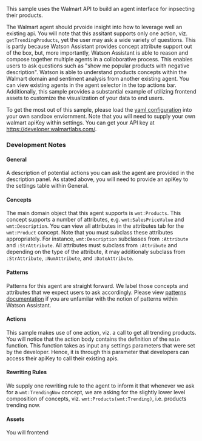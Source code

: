 This sample uses the Walmart API to build an agent interface for inpsecting their products.

The Walmart agent should prvoide insight into how to leverage well an existing api. You will note that this assitant supports only one action, viz. `getTrendingProducts`, yet the user may ask a wide variety of questions. This is partly because Watson Assistant provides concept attribute support out of the box, but, more importantly, Watson Assistant is able to reason and compose together multiple agents in a colloborative process. This enables users to ask questions such as "show me popular products with negative description". Watson is able to understand products concepts within the Walmart domain and sentiment analysis from another existing agent. You can view existing agents in the agent selector in the top actions bar. Additionally, this sample provides a substantial example of utilizing frontend assets to customize the visualization of your data to end users.

To get the most out of this sample, please load the [yaml configuration](./walmart.yaml) into your own sandbox enviornment. Note that you will need to supply your own walmart apiKey within settings. You can get your API key at https://developer.walmartlabs.com/.

### Development Notes

#### General

A description of potential actions you can ask the agent are provided in the description panel. As stated above, you will need to provide an apiKey to the settings table within General.

#### Concepts

The main domain object that this agent supports is `wmt:Products`. This concept supports a number of attributes, e.g. `wmt:SalesPriceValue` and `wmt:Description`. You can view all attributes in the attributes tab for the `wmt:Product` concept. Note that you must subclass these attributes appropriately. For instance, `wmt:Description` subclasses from `:Attribute` and `:StrAttribute`. All attributes must subclass from `:Attribute` and depending on the type of the attribute, it may additionaly subclass from `:StrAttribute`, `:NumAttribute`, and `:DateAttribute`.

#### Patterns

Patterns for this agent are straight forward. We label those concepts and attributes that we expect users to ask accordingly. Please view [patterns documentation](../Lab.md#patterns) if you are unfamilar with the notion of patterns within Watson Assistant.

#### Actions

This sample makes use of one action, viz. a call to get all trending products. You will notice that the action body contains the definition of the `main` function. This function takes as input any settings parameters that were set by the developer. Hence, it is through this parameter that developers can access their apiKey to call their existing apis.

#### Rewriting Rules

We supply one rewriting rule to the agent to inform it that whenever we ask for a `wmt:TrendingNow` concept, we are asking for the slightly lower level composition of concepts, viz. `wmt:Products(wmt:Trending)`, i.e. products trending now.

#### Assets

You will frontend

